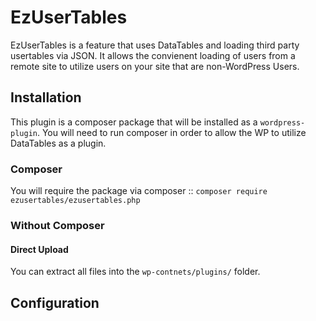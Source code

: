 # EzUserTables

EzUserTables is a feature that uses DataTables and loading third party usertables via JSON.
It allows the convienent loading of users from a remote site to utilize users on your site that are non-WordPress Users.

## Installation

This plugin is a composer package that will be installed as a `wordpress-plugin`. 
You will need to run composer in order to allow the WP to utilize DataTables as a plugin.

### Composer

You will require the package via composer :: ```composer require ezusertables/ezusertables.php```

### Without Composer
#### Direct Upload

You can extract all files into the `wp-contnets/plugins/` folder.

## Configuration
